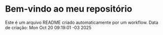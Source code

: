# Bem-vindo ao meu repositório
Este é um arquivo README criado automaticamente por um workflow.
Data de criação: Mon Oct 20 09:19:01 -03 2025
